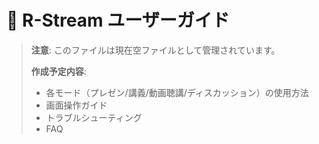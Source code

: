 # 📖 R-Stream ユーザーガイド

> **注意**: このファイルは現在空ファイルとして管理されています。
>
> **作成予定内容**:
>
> - 各モード（プレゼン/講義/動画聴講/ディスカッション）の使用方法
> - 画面操作ガイド
> - トラブルシューティング
> - FAQ
